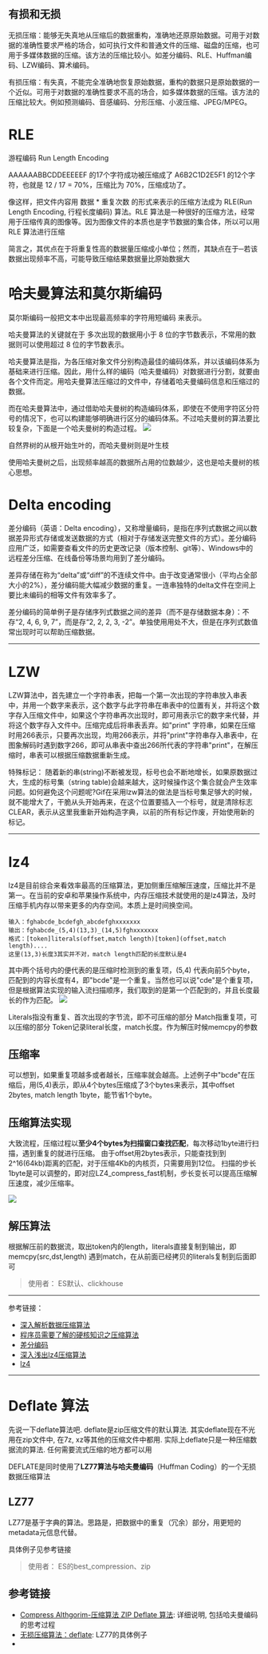 ## 有损和无损

无损压缩：能够无失真地从压缩后的数据重构，准确地还原原始数据。可用于对数据的准确性要求严格的场合，如可执行文件和普通文件的压缩、磁盘的压缩，也可用于多媒体数据的压缩。该方法的压缩比较小。如差分编码、RLE、Huffman编码、LZW编码、算术编码。

有损压缩：有失真，不能完全准确地恢复原始数据，重构的数据只是原始数据的一个近似。可用于对数据的准确性要求不高的场合，如多媒体数据的压缩。该方法的压缩比较大。例如预测编码、音感编码、分形压缩、小波压缩、JPEG/MPEG。



# RLE

游程编码 Run Length Encoding

AAAAAABBCDDEEEEEF 的17个字符成功被压缩成了 A6B2C1D2E5F1 的12个字符，也就是 12 / 17 = 70%，压缩比为 70%，压缩成功了。

像这样，把文件内容用 数据 * 重复次数 的形式来表示的压缩方法成为 RLE(Run Length Encoding, 行程长度编码) 算法。RLE 算法是一种很好的压缩方法，经常用于压缩传真的图像等。因为图像文件的本质也是字节数据的集合体，所以可以用 RLE 算法进行压缩

简言之，其优点在于将重复性高的数据量压缩成小单位；然而，其缺点在于─若该数据出现频率不高，可能导致压缩结果数据量比原始数据大

# 哈夫曼算法和莫尔斯编码

莫尔斯编码一般把文本中出现最高频率的字符用短编码 来表示。

哈夫曼算法的关键就在于 多次出现的数据用小于 8 位的字节数表示，不常用的数据则可以使用超过 8 位的字节数表示。

哈夫曼算法是指，为各压缩对象文件分别构造最佳的编码体系，并以该编码体系为基础来进行压缩。因此，用什么样的编码（哈夫曼编码）对数据进行分割，就要由各个文件而定。用哈夫曼算法压缩过的文件中，存储着哈夫曼编码信息和压缩过的数据。

而在哈夫曼算法中，通过借助哈夫曼树的构造编码体系，即使在不使用字符区分符号的情况下，也可以构建能够明确进行区分的编码体系。不过哈夫曼树的算法要比较复杂，下面是一个哈夫曼树的构造过程。
![](.压缩算法_images/38eb3c40.png)

自然界树的从根开始生叶的，而哈夫曼树则是叶生枝

使用哈夫曼树之后，出现频率越高的数据所占用的位数越少，这也是哈夫曼树的核心思想。

# Delta encoding
差分编码（英语：Delta encoding），又称增量编码，是指在序列式数据之间以数据差异形式存储或发送数据的方式（相对于存储发送完整文件的方式）。差分编码应用广泛，如需要查看文件的历史更改记录（版本控制、git等）、Windows中的远程差分压缩、在线备份等场景均用到了差分编码。

差异存储在称为“delta”或“diff”的不连续文件中。由于改变通常很小（平均占全部大小的2%），差分编码能大幅减少数据的重复。一连串独特的delta文件在空间上要比未编码的相等文件有效率多了。

差分编码的简单例子是存储序列式数据之间的差异（而不是存储数据本身）：不存“2, 4, 6, 9, 7”，而是存“2, 2, 2, 3, -2”。单独使用用处不大，但是在序列式数值常出现时可以帮助压缩数据。


---
# LZW

LZW算法中，首先建立一个字符串表，把每一个第一次出现的字符串放入串表中，并用一个数字来表示，这个数字与此字符串在串表中的位置有关，并将这个数字存入压缩文件中，如果这个字符串再次出现时，即可用表示它的数字来代替，并将这个数字存入文件中。压缩完成后将串表丢弃。如"print" 字符串，如果在压缩时用266表示，只要再次出现，均用266表示，并将"print"字符串存入串表中，在图象解码时遇到数字266，即可从串表中查出266所代表的字符串"print"，在解压缩时，串表可以根据压缩数据重新生成。

特殊标记：
   随着新的串(string)不断被发现，标号也会不断地增长，如果原数据过大，生成的标号集（string table)会越来越大，这时候操作这个集合就会产生效率问题。如何避免这个问题呢?Gif在采用lzw算法的做法是当标号集足够大的时候，就不能增大了，干脆从头开始再来，在这个位置要插入一个标号，就是清除标志CLEAR，表示从这里我重新开始构造字典，以前的所有标记作废，开始使用新的标记。

---
# lz4
lz4是目前综合来看效率最高的压缩算法，更加侧重压缩解压速度，压缩比并不是第一。在当前的安卓和苹果操作系统中，内存压缩技术就使用的是lz4算法，及时压缩手机内存以带来更多的内存空间。本质上是时间换空间。

```
输入：fghabcde_bcdefgh_abcdefghxxxxxxx
输出：fghabcde_(5,4)(13,3)_(14,5)fghxxxxxxx
格式：[token]literals(offset,match length)[token](offset,match length)....
这里(13,3)长度3其实并不对，match length匹配的长度默认是4
```

其中两个括号内的便代表的是压缩时检测到的重复项，(5,4) 代表向前5个byte，匹配到的内容长度有4，即"bcde"是一个重复。当然也可以说"cde"是个重复项，但是根据算法实现的输入流扫描顺序，我们取到的是第一个匹配到的，并且长度最长的作为匹配。
![](.压缩算法_images/44c3518a.png)

Literals指没有重复、首次出现的字节流，即不可压缩的部分
Match指重复项，可以压缩的部分
Token记录literal长度，match长度。作为解压时候memcpy的参数

## 压缩率

可以想到，如果重复项越多或者越长，压缩率就会越高。上述例子中"bcde"在压缩后，用(5,4)表示，即从4个bytes压缩成了3个bytes来表示，其中offset 2bytes, match length 1byte，能节省1个byte。

## 压缩算法实现
大致流程，压缩过程以**至少4个bytes为扫描窗口查找匹配**，每次移动1byte进行扫描，遇到重复的就进行压缩。
由于offset用2bytes表示，只能查找到到2^16(64kb)距离的匹配，对于压缩4Kb的内核页，只需要用到12位。
扫描的步长1byte是可以调整的，即对应LZ4_compress_fast机制，步长变长可以提高压缩解压速度，减少压缩率。

![](.压缩算法_images/d46b5c5b.png)

## 解压算法
根据解压前的数据流，取出token内的length，literals直接复制到输出，即memcpy(src,dst,length)
遇到match，在从前面已经拷贝的literals复制到后面即可

> 使用者： ES默认、clickhouse

---
参考链接：

- [深入解析数据压缩算法](https://blog.csdn.net/fanyun_01/java/article/details/80211799)
- [程序员需要了解的硬核知识之压缩算法](https://segmentfault.com/a/1190000020921942#item-2-6)
- [差分编码](https://zh.wikipedia.org/wiki/%E5%B7%AE%E5%88%86%E7%B7%A8%E7%A2%BC)
- [深入浅出lz4压缩算法](https://www.jianshu.com/p/824e1cf4f920)
- [lz4](https://github.com/lz4/lz4/)

---
# Deflate 算法

先说一下deflate算法吧.  deflate是zip压缩文件的默认算法.   其实deflate现在不光用在zip文件中, 在7z, xz等其他的压缩文件中都用.   实际上deflate只是一种压缩数据流的算法. 任何需要流式压缩的地方都可以用

DEFLATE是同时使用了**LZ77算法与哈夫曼编码**（Huffman Coding）的一个无损数据压缩算法

## LZ77
LZ77是基于字典的算法。思路是，把数据中的重复（冗余）部分，用更短的metadata元信息代替。

具体例子见参考链接

> 使用者： ES的best_compression、zip

## 参考链接
- [Compress Althgorim-压缩算法 ZIP Deflate 算法](https://houbb.github.io/2018/11/09/althgorim-compress-althgorim-12-zip-02): 详细说明, 包括哈夫曼编码的思考过程
- [无损压缩算法：deflate](https://www.qiujiawei.com/zlib-1/): LZ77的具体例子
-


